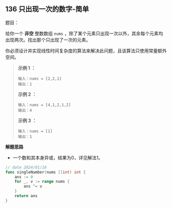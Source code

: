 ## 136 只出现一次的数字-简单

题目：

给你一个 **非空** 整数数组 `nums` ，除了某个元素只出现一次以外，其余每个元素均出现两次。找出那个只出现了一次的元素。

你必须设计并实现线性时间复杂度的算法来解决此问题，且该算法只使用常量额外空间。



> **示例 1 ：**
>
> ```
> 输入：nums = [2,2,1]
> 输出：1
> ```
>
> **示例 2 ：**
>
> ```
> 输入：nums = [4,1,2,1,2]
> 输出：4
> ```
>
> **示例 3 ：**
>
> ```
> 输入：nums = [1]
> 输出：1
> ```



**解题思路**

- 一个数和其本身异或，结果为0，详见解法1。



```go
// date 2024/01/16
func singleNumber(nums []int) int {
    ans := 0
    for _, v := range nums {
        ans ^= v
    }
    return ans
}
```

